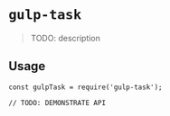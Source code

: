 # `gulp-task`

> TODO: description

## Usage

```
const gulpTask = require('gulp-task');

// TODO: DEMONSTRATE API
```
